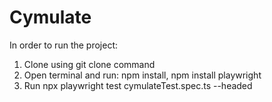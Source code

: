 # Cymulate

In order to run the project:
1. Clone using git clone command
2. Open terminal and run:
npm install,
npm install playwright 
3. Run npx playwright test cymulateTest.spec.ts --headed
